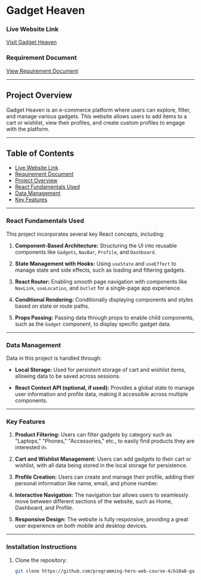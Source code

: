 # Gadget Heaven

### Live Website Link
[Visit Gadget Heaven](https://flourishing-meringue-0cb97b.netlify.app/)

### Requirement Document
[View Requirement Document](https://github.com/programming-hero-web-course-4/b10a8-gadget-heaven-UniqueCoder17)

---

## Project Overview

Gadget Heaven is an e-commerce platform where users can explore, filter, and manage various gadgets. This website allows users to add items to a cart or wishlist, view their profiles, and create custom profiles to engage with the platform.

---

## Table of Contents
- [Live Website Link](#live-website-link)
- [Requirement Document](#requirement-document)
- [Project Overview](#project-overview)
- [React Fundamentals Used](#react-fundamentals-used)
- [Data Management](#data-management)
- [Key Features](#key-features)

---

### React Fundamentals Used

This project incorporates several key React concepts, including:

1. **Component-Based Architecture:** Structuring the UI into reusable components like `Gadgets`, `NavBar`, `Profile`, and `Dashboard`.

2. **State Management with Hooks:** Using `useState` and `useEffect` to manage state and side effects, such as loading and filtering gadgets.

3. **React Router:** Enabling smooth page navigation with components like `NavLink`, `useLocation`, and `Outlet` for a single-page app experience.

4. **Conditional Rendering:** Conditionally displaying components and styles based on state or route paths.

5. **Props Passing:** Passing data through props to enable child components, such as the `Gadget` component, to display specific gadget data.

---

### Data Management

Data in this project is handled through:

- **Local Storage:** Used for persistent storage of cart and wishlist items, allowing data to be saved across sessions.
  
- **React Context API (optional, if used):** Provides a global state to manage user information and profile data, making it accessible across multiple components.

---

### Key Features

1. **Product Filtering:** Users can filter gadgets by category such as "Laptops," "Phones," "Accessories," etc., to easily find products they are interested in.

2. **Cart and Wishlist Management:** Users can add gadgets to their cart or wishlist, with all data being stored in the local storage for persistence.

3. **Profile Creation:** Users can create and manage their profile, adding their personal information like name, email, and phone number.

4. **Interactive Navigation:** The navigation bar allows users to seamlessly move between different sections of the website, such as Home, Dashboard, and Profile.

5. **Responsive Design:** The website is fully responsive, providing a great user experience on both mobile and desktop devices.

---

### Installation Instructions

1. Clone the repository:

   ```bash
   git clone https://github.com/programming-hero-web-course-4/b10a8-gadget-heaven-UniqueCoder17.git

